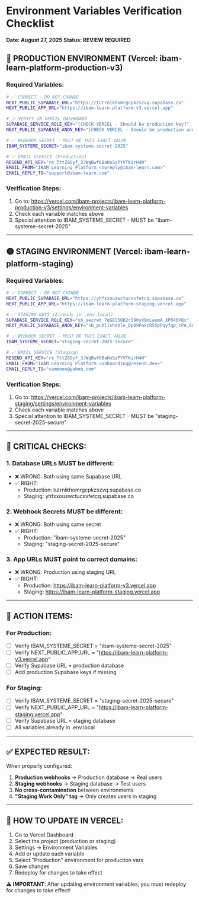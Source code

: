# Environment Variables Verification Checklist
**Date: August 27, 2025**
**Status: REVIEW REQUIRED**

## 🔴 PRODUCTION ENVIRONMENT (Vercel: ibam-learn-platform-production-v3)

### Required Variables:
```bash
# ✅ CORRECT - DO NOT CHANGE
NEXT_PUBLIC_SUPABASE_URL="https://tutrnikhomrgcpkzszvq.supabase.co"
NEXT_PUBLIC_APP_URL="https://ibam-learn-platform-v3.vercel.app"

# ⚠️ VERIFY IN VERCEL DASHBOARD
SUPABASE_SERVICE_ROLE_KEY="[CHECK VERCEL - Should be production key]"
NEXT_PUBLIC_SUPABASE_ANON_KEY="[CHECK VERCEL - Should be production anon key]"

# ✅ WEBHOOK SECRET - MUST BE THIS EXACT VALUE
IBAM_SYSTEME_SECRET="ibam-systeme-secret-2025"

# ✅ EMAIL SERVICE (Production)
RESEND_API_KEY="re_TttZ8Gyf_3JWqBwf6BaHoSzPYVTKirH4W"
EMAIL_FROM="IBAM Learning Platform <noreply@ibam-learn.com>"
EMAIL_REPLY_TO="support@ibam-learn.com"
```

### Verification Steps:
1. Go to: https://vercel.com/ibam-projects/ibam-learn-platform-production-v3/settings/environment-variables
2. Check each variable matches above
3. Special attention to IBAM_SYSTEME_SECRET - MUST be "ibam-systeme-secret-2025"

---

## 🟡 STAGING ENVIRONMENT (Vercel: ibam-learn-platform-staging)

### Required Variables:
```bash
# ✅ CORRECT - DO NOT CHANGE
NEXT_PUBLIC_SUPABASE_URL="https://yhfxxouswctucxvfetcq.supabase.co"
NEXT_PUBLIC_APP_URL="https://ibam-learn-platform-staging.vercel.app"

# ✅ STAGING KEYS (Already in .env.local)
SUPABASE_SERVICE_ROLE_KEY="sb_secret_7qGEl5QH2rI90yV9mLwumA_XP040VQx"
NEXT_PUBLIC_SUPABASE_ANON_KEY="sb_publishable_Dp09PaxcR55pPqyfqp_cPA_6d4JLbQX"

# ✅ WEBHOOK SECRET - MUST BE THIS EXACT VALUE
IBAM_SYSTEME_SECRET="staging-secret-2025-secure"

# ✅ EMAIL SERVICE (Staging)
RESEND_API_KEY="re_TttZ8Gyf_3JWqBwf6BaHoSzPYVTKirH4W"
EMAIL_FROM="IBAM Learning Platform <onboarding@resend.dev>"
EMAIL_REPLY_TO="sammeee@yahoo.com"
```

### Verification Steps:
1. Go to: https://vercel.com/ibam-projects/ibam-learn-platform-staging/settings/environment-variables
2. Check each variable matches above
3. Special attention to IBAM_SYSTEME_SECRET - MUST be "staging-secret-2025-secure"

---

## 🚨 CRITICAL CHECKS:

### 1. Database URLs MUST be different:
- ❌ WRONG: Both using same Supabase URL
- ✅ RIGHT: 
  - Production: tutrnikhomrgcpkzszvq.supabase.co
  - Staging: yhfxxouswctucxvfetcq.supabase.co

### 2. Webhook Secrets MUST be different:
- ❌ WRONG: Both using same secret
- ✅ RIGHT:
  - Production: "ibam-systeme-secret-2025"
  - Staging: "staging-secret-2025-secure"

### 3. App URLs MUST point to correct domains:
- ❌ WRONG: Production using staging URL
- ✅ RIGHT:
  - Production: https://ibam-learn-platform-v3.vercel.app
  - Staging: https://ibam-learn-platform-staging.vercel.app

---

## 📝 ACTION ITEMS:

### For Production:
- [ ] Verify IBAM_SYSTEME_SECRET = "ibam-systeme-secret-2025"
- [ ] Verify NEXT_PUBLIC_APP_URL = "https://ibam-learn-platform-v3.vercel.app"
- [ ] Verify Supabase URL = production database
- [ ] Add production Supabase keys if missing

### For Staging:
- [ ] Verify IBAM_SYSTEME_SECRET = "staging-secret-2025-secure"
- [ ] Verify NEXT_PUBLIC_APP_URL = "https://ibam-learn-platform-staging.vercel.app"
- [ ] Verify Supabase URL = staging database
- [ ] All variables already in .env.local

---

## ✅ EXPECTED RESULT:

When properly configured:
1. **Production webhooks** → Production database → Real users
2. **Staging webhooks** → Staging database → Test users
3. **No cross-contamination** between environments
4. **"Staging Work Only" tag** → Only creates users in staging

---

## 🔧 HOW TO UPDATE IN VERCEL:

1. Go to Vercel Dashboard
2. Select the project (production or staging)
3. Settings → Environment Variables
4. Add or update each variable
5. Select "Production" environment for production vars
6. Save changes
7. Redeploy for changes to take effect

⚠️ **IMPORTANT**: After updating environment variables, you must redeploy for changes to take effect!